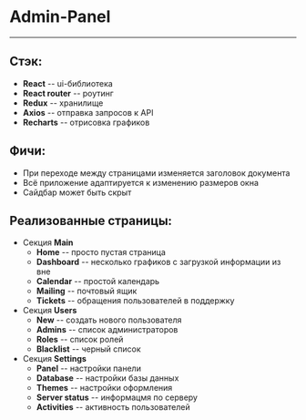 # Admin-Panel
---
Стэк:
-
* **React** -- ui-библиотека
* **React router** -- роутинг
* **Redux** -- хранилище
* **Axios** -- отправка запросов к API
* **Recharts** -- отрисовка графиков


Фичи:
-
* При переходе между страницами изменяется заголовок документа
* Всё приложение адаптируется к изменению размеров окна
* Сайдбар может быть скрыт


Реализованные страницы:
-
* Секция **Main**
  - **Home** -- просто пустая страница
  - **Dashboard** -- несколько графиков с загрузкой информации из вне
  - **Calendar** -- простой календарь
  - **Mailing** -- почтовый ящик
  - **Tickets** -- обращения пользователей в поддержку
* Секция **Users**
  - **New** -- создать нового пользователя
  - **Admins** -- список администраторов
  - **Roles** -- список ролей
  - **Blacklist** -- черный список
* Секция **Settings**
  - **Panel** -- настройки панели
  - **Database** -- настройки базы данных
  - **Themes** -- настройки оформления
  - **Server status** -- информацмя по серверу
  - **Activities** -- активность пользователей